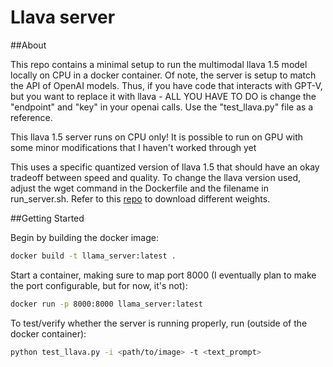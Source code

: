 # Llava server

##About

This repo contains a minimal setup to run the multimodal llava 1.5 model locally on CPU in a docker container. Of note, the server is setup to match the API of OpenAI models. Thus, if you have code that interacts with GPT-V, but you want to replace it with llava - ALL YOU HAVE TO DO is change the "endpoint" and "key" in your openai calls. Use the "test_llava.py" file as a reference.

This llava 1.5 server runs on CPU only! It is possible to run on GPU with some minor modifications that I haven't worked through yet

This uses a specific quantized version of llava 1.5 that should have an okay tradeoff between speed and quality. To change the llava version used, adjust the wget command in the Dockerfile and the filename in run_server.sh. Refer to this [repo](https://huggingface.co/mys/ggml_llava-v1.5-7b/tree/main) to download different weights.

##Getting Started

Begin by building the docker image:

```bash
docker build -t llama_server:latest .
```

Start a container, making sure to map port 8000 (I eventually plan to make the port configurable, but for now, it's not):

```bash
docker run -p 8000:8000 llama_server:latest
```

To test/verify whether the server is running properly, run (outside of the docker container):

```bash
python test_llava.py -i <path/to/image> -t <text_prompt>
```


